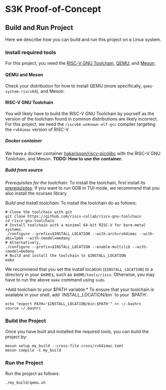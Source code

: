 # S3K Proof-of-Concept

## Build and Run Project

Here we describe how you can build and run this project on a Linux system.

### Install required tools

For this project, you need the [RISC-V GNU Toolchain](https://github.com/riscv-collab/riscv-gnu-toolchain), [QEMU](https://www.qemu.org/), and [Meson](https://mesonbuild.com/).

#### QEMU and Meson

Check your distribution for how to install QEMU (more specifically, `qemu-system-riscv64`), and Meson.

#### RISC-V GNU Toolchain

You will likely have to build the RISC-V GNU Toolchain by yourself as the version of the toolchain found in common distributions are likely incorrect.
For this project, we need the `riscv64-unknown-elf-gcc` compiler targeting the `rv64imac` version of RISC-V.

##### Docker container

We have a docker container [hakarlsson/riscv-picolibc](https://hub.docker.com/repository/docker/hakarlsson/riscv-picolibc/general) with the RISC-V GNU Toolchain, and Meson.
**TODO: How to use the container.**

##### Build from source

*Prerequisites for the toolchain:*
To install the toolchain, first install its [prerequisites](https://github.com/riscv-collab/riscv-gnu-toolchain?tab=readme-ov-file#prerequisites).
If you want to run GDB in TUI mode, we recommend that you also install the ncurses library.

*Build and Install toolchain:*
To install the toolchain do as follows:
```
# Clone the toolchain with git
git clone https://github.com/riscv-collab/riscv-gnu-toolchain
cd riscv-gnu-toolchain
# Install toolchain with a minimal 64-bit RISC-V for bare-metal systems.
./configure --prefix=$INSTALL_LOCATION --with-arch=rv64imac --with-abi=lp64 --with-cmodel=medany
# Alternatively, 
./configure --prefix=$INSTALL_LOCATION --enable-multilib --with-cmodel=medany
# Build and install the toolchain to $INSTALL_LOCATION
make
```

We recommend that you set the install location (`$INSTALL_LOCATION`) to a directory in your `$HOME$`, such as `$HOME/tools/riscv`.
Otherwise, you may have to run the above `make` command using `sudo`.

*Add toolchain to your $PATH variable:* 
To ensure that your toolchain is available in your shell, add `INSTALL_LOCATION/bin` to your `$PATH`:
```
echo "export PATH='$INSTALL_LOCATION/bin:$PATH'" >> ~/.bashrc
source ~/.bashrc
```

### Build the Project

Once you have built and installed the required tools, you can build the project by:
```
meson setup my_build --cross-file cross/rv64imac.toml
meson compile -C my_build
```

### Run the Project

Run the project as follows:
```
./my_build/qemu.sh
```
